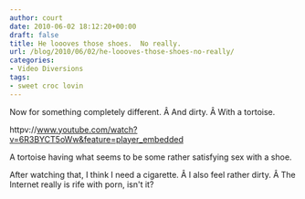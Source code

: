 ```yaml
---
author: court
date: 2010-06-02 18:12:20+00:00
draft: false
title: He loooves those shoes.  No really.
url: /blog/2010/06/02/he-loooves-those-shoes-no-really/
categories:
- Video Diversions
tags:
- sweet croc lovin
---
```


Now for something completely different. Â And dirty. Â With a tortoise.

httpv://www.youtube.com/watch?v=6R3BYCT5oWw&feature=player_embedded

A tortoise having what seems to be some rather satisfying sex with a shoe.

After watching that, I think I need a cigarette. Â I also feel rather dirty. Â The Internet really is rife with porn, isn't it?
